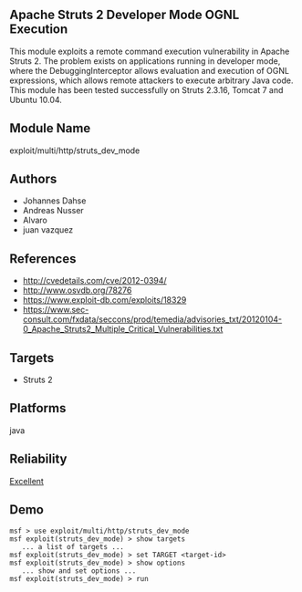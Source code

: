 ## Apache Struts 2 Developer Mode OGNL Execution

This module exploits a remote command execution 
vulnerability in Apache Struts 2. The problem exists on 
applications running in developer mode, where the 
DebuggingInterceptor allows evaluation and execution of OGNL 
expressions, which allows remote attackers to execute 
arbitrary Java code. This module has been tested 
successfully on Struts 2.3.16, Tomcat 7 and Ubuntu 10.04.


## Module Name
exploit/multi/http/struts_dev_mode

## Authors
* Johannes Dahse
* Andreas Nusser
* Alvaro
* juan vazquez


## References
* http://cvedetails.com/cve/2012-0394/
* http://www.osvdb.org/78276
* https://www.exploit-db.com/exploits/18329
* https://www.sec-consult.com/fxdata/seccons/prod/temedia/advisories_txt/20120104-0_Apache_Struts2_Multiple_Critical_Vulnerabilities.txt



## Targets
* Struts 2


## Platforms
java

## Reliability
[Excellent](https://github.com/rapid7/metasploit-framework/wiki/Exploit-Ranking)

## Demo

```
msf > use exploit/multi/http/struts_dev_mode
msf exploit(struts_dev_mode) > show targets
   ... a list of targets ...
msf exploit(struts_dev_mode) > set TARGET <target-id>
msf exploit(struts_dev_mode) > show options
   ... show and set options ...
msf exploit(struts_dev_mode) > run
```
    
    